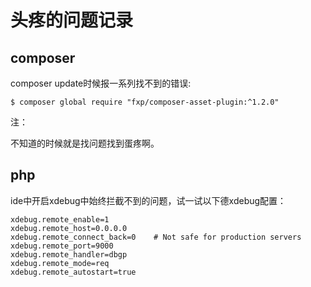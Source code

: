 # 头疼的问题记录

## composer

composer update时候报一系列找不到的错误:

```
$ composer global require "fxp/composer-asset-plugin:^1.2.0"
```

注：

不知道的时候就是找问题找到蛋疼啊。

## php

ide中开启xdebug中始终拦截不到的问题，试一试以下德xdebug配置：

```
xdebug.remote_enable=1
xdebug.remote_host=0.0.0.0
xdebug.remote_connect_back=0    # Not safe for production servers
xdebug.remote_port=9000
xdebug.remote_handler=dbgp
xdebug.remote_mode=req
xdebug.remote_autostart=true
```

